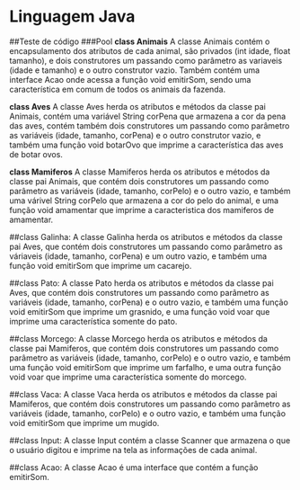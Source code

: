 # Linguagem Java
##Teste de código
###Pool
**class Animais** 
  A classe Animais contém o encapsulamento dos atributos de cada animal, são privados (int idade, float tamanho), e dois construtores um passando como parâmetro as variaveis (idade e tamanho) e o outro construtor vazio. Também contém uma interface Acao onde acessa a função void emitirSom, sendo uma característica em comum de todos os animais da fazenda.

**class Aves** 
  A classe Aves herda os atributos e métodos da classe pai Animais, contém uma variável String corPena que armazena a cor da pena das aves, contém também dois construtores um passando como parâmetro as variáveis (idade, tamanho, corPena) e o outro construtor vazio, e também uma função void botarOvo que imprime a característica das aves de botar ovos.

**class Mamiferos**
  A classe Mamiferos herda os atributos e métodos da classe pai Animais, que contém dois construtores um passando como parâmetro as variáveis (idade, tamanho, corPelo) e o outro vazio, e também uma várivel String corPelo que armazena a cor do pelo do animal, e uma função void amamentar que imprime a caracteristica dos mamiferos de amamentar.

##class Galinha: 
  A classe Galinha herda os atributos e métodos da classe pai Aves, que contém dois construtores um passando como parâmetro as váriaveis (idade, tamanho, corPena) e um outro vazio, e também uma função void emitirSom que imprime um cacarejo.

##class Pato: 
 A classe Pato herda os atributos e métodos da classe pai Aves, que contém dois construtores um passando como parâmetro as variáveis (idade, tamanho, corPena) e o outro vazio, e também uma função void emitirSom que imprime um grasnido, e uma função void voar que imprime uma característica somente do pato.

##class Morcego:
 A classe Morcego herda os atributos e métodos da classe pai Mamiferos, que contém dois construtores um passando como parâmetro as variáveis (idade, tamanho, corPelo) e o outro vazio, e também uma função void emitirSom que imprime um farfalho, e uma outra função void voar que imprime uma característica somente do morcego.

##class Vaca: 
  A classe Vaca herda os atributos e métodos da classe pai Mamiferos, que contém dois construtores um passando como parâmetro as variáveis (idade, tamanho, corPelo) e o outro vazio, e também uma função void emitirSom que imprime um mugido.
  
##class Input: 
  A classe Input contém a classe Scanner que armazena o que o usuário digitou e imprime na tela as informações de cada animal.
  
##class Acao: 
  A classe Acao é uma interface que contém a função emitirSom.
